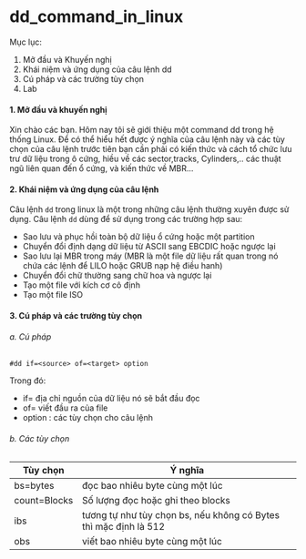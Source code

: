 dd_command_in_linux
===================

Mục lục:

1. Mở đầu và Khuyến nghị
2. Khái niệm và ứng dụng của câu lệnh dd
3. Cú pháp và các trường tùy chọn
4. Lab

#### 1. Mở đầu và khuyến nghị

Xin chào các bạn. Hôm nay tôi sẽ giới thiệu một command dd trong hệ thống Linux. Để có thể hiểu hết được ý nghĩa của câu lệnh này và các tùy chọn của câu lệnh trước tiên bạn cần phải có kiến thức và cách tổ chức lưu trư dữ liệu trong ô cứng, hiều về các sector,tracks, Cylinders,.. các thuật ngũ liên quan đến ổ cứng, và kiến thức về MBR...

#### 2. Khái niệm và ứng dụng của câu lệnh
Câu lệnh `dd` trong linux là một trong những câu lệnh thường xuyên được sử dụng. Câu lệnh `dd` dùng để sử dụng trong các trường hợp sau:

- Sao lưu và phục hồi toàn bộ dữ liệu ổ cứng hoặc một partition 
- Chuyển đổi định dạng dữ liệu từ ASCII sang EBCDIC hoặc ngược lại
- Sao lưu lại MBR trong máy (MBR là một file dữ liệu rất quan trong nó chứa các lệnh để LILO hoặc GRUB nạp hệ điều hanh)
- Chuyển đổi chữ thường sang chữ hoa và ngược lại
- Tạo một file với kích cơ cô định
- Tạo một file ISO 

#### 3. Cú pháp và các trường tùy chọn
###### a. Cú pháp
```
#dd if=<source> of=<target> option
```
Trong đó:
- if=<soure> địa chỉ nguồn của dữ liệu nó sẽ bắt đầu đọc
- of=<targer> viết đầu ra của file
- option : các tùy chọn cho câu lệnh

###### b. Các tùy chọn
|Tùy chọn | Ý nghĩa |
|---------|---------|
|bs=bytes| đọc bao nhiêu byte cùng một lúc |
|count=Blocks| Số lượng đọc hoặc ghi theo blocks |
|ibs| tương tự như tùy chọn bs, nếu không có Bytes thì mặc định là 512 |
|obs| viết bao nhiêu byte cùng một lúc |

